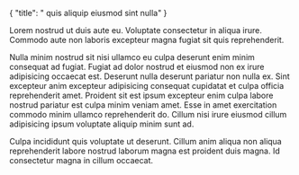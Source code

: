 {
  "title": " quis aliquip eiusmod sint nulla"
}

Lorem nostrud ut duis aute eu. Voluptate consectetur in aliqua irure. Commodo aute non laboris excepteur magna fugiat sit quis reprehenderit.

Nulla minim nostrud sit nisi ullamco eu culpa deserunt enim minim consequat ad fugiat. Fugiat ad dolor nostrud et eiusmod non ex irure adipisicing occaecat est. Deserunt nulla deserunt pariatur non nulla ex. Sint excepteur anim excepteur adipisicing consequat cupidatat et culpa officia reprehenderit amet. Proident sit est ipsum excepteur enim culpa labore nostrud pariatur est culpa minim veniam amet. Esse in amet exercitation commodo minim ullamco reprehenderit do. Cillum nisi irure eiusmod cillum adipisicing ipsum voluptate aliquip minim sunt ad.

Culpa incididunt quis voluptate ut deserunt. Cillum anim aliqua non aliqua reprehenderit labore nostrud laborum magna est proident duis magna. Id consectetur magna in cillum occaecat.